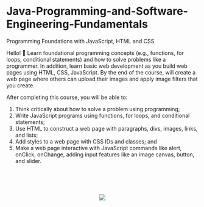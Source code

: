 # Java-Programming-and-Software-Engineering-Fundamentals

Programming Foundations with JavaScript, HTML and CSS

Hello! 👋
Learn foundational programming concepts (e.g., functions, for loops, conditional statements) and how to solve problems like a programmer. In addition, learn basic web development as you build web pages using HTML, CSS, JavaScript. By the end of the course, will create a web page where others can upload their images and apply image filters that you create.

After completing this course, you will be able to:
1. Think critically about how to solve a problem using programming;
2. Write JavaScript programs using functions, for loops, and conditional statements;
3. Use HTML to construct a web page with paragraphs, divs, images, links, and lists;
4. Add styles to a web page with CSS IDs and classes; and
5. Make a web page interactive with JavaScript commands like alert, onClick, onChange, adding input features like an image canvas, button, and slider.


<br>
<br>
<br>

<p align="center">
<img src="https://user-images.githubusercontent.com/47467891/155602484-779d8344-ccf3-4871-9c88-c906fefda96d.png">
</p>
